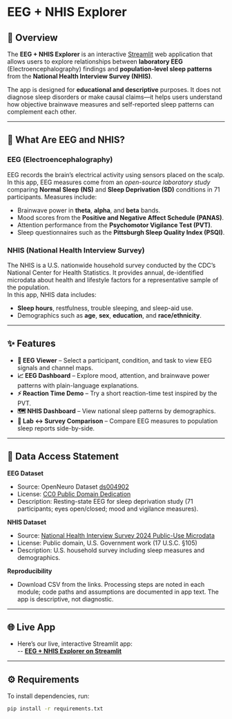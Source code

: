 # EEG + NHIS Explorer

## 📖 Overview
The **EEG + NHIS Explorer** is an interactive [Streamlit](https://streamlit.io/) web application that allows users to explore relationships between **laboratory EEG** (Electroencephalography) findings and **population-level sleep patterns** from the **National Health Interview Survey (NHIS)**.

The app is designed for **educational and descriptive** purposes. It does not diagnose sleep disorders or make causal claims—it helps users understand how objective brainwave measures and self-reported sleep patterns can complement each other.

---

## 🧠 What Are EEG and NHIS?

### EEG (Electroencephalography)
EEG records the brain’s electrical activity using sensors placed on the scalp.  
In this app, EEG measures come from an *open-source laboratory study* comparing **Normal Sleep (NS)** and **Sleep Deprivation (SD)** conditions in 71 participants. Measures include:
- Brainwave power in **theta**, **alpha**, and **beta** bands.
- Mood scores from the **Positive and Negative Affect Schedule (PANAS)**.
- Attention performance from the **Psychomotor Vigilance Test (PVT)**.
- Sleep questionnaires such as the **Pittsburgh Sleep Quality Index (PSQI)**.

### NHIS (National Health Interview Survey)
The NHIS is a U.S. nationwide household survey conducted by the CDC’s National Center for Health Statistics. It provides annual, de-identified microdata about health and lifestyle factors for a representative sample of the population.  
In this app, NHIS data includes:
- **Sleep hours**, restfulness, trouble sleeping, and sleep-aid use.
- Demographics such as **age**, **sex**, **education**, and **race/ethnicity**.

---

## ✨ Features
- **🧠 EEG Viewer** – Select a participant, condition, and task to view EEG signals and channel maps.
- **📈 EEG Dashboard** – Explore mood, attention, and brainwave power patterns with plain-language explanations.
- **⚡ Reaction Time Demo** – Try a short reaction-time test inspired by the PVT.
- **🗺️ NHIS Dashboard** – View national sleep patterns by demographics.
- **🔗 Lab ↔ Survey Comparison** – Compare EEG measures to population sleep reports side-by-side.

---

## 📂 Data Access Statement
**EEG Dataset**  
- Source: OpenNeuro Dataset [ds004902](https://openneuro.org/datasets/ds004902/versions/1.0.8)  
- License: [CC0 Public Domain Dedication](https://creativecommons.org/publicdomain/zero/1.0/)  
- Description: Resting-state EEG for sleep deprivation study (71 participants; eyes open/closed; mood and vigilance measures).  

**NHIS Dataset**  
- Source: [National Health Interview Survey 2024 Public-Use Microdata](https://www.cdc.gov/nchs/nhis/index.html)  
- License: Public domain, U.S. Government work (17 U.S.C. §105)  
- Description: U.S. household survey including sleep measures and demographics.

**Reproducibility**  
- Download CSV from the links. Processing steps are noted in each module; code paths and assumptions are documented in app text. The app is descriptive, not diagnostic.

---
## 🌐 Live App

- Here’s our live, interactive Streamlit app:  
-- [**EEG + NHIS Explorer on Streamlit**](https://eeg-nhis-app.streamlit.app/)
---

## ⚙️ Requirements
To install dependencies, run:
```bash
pip install -r requirements.txt





